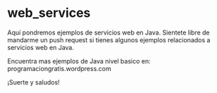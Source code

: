 web_services
============

Aquí pondremos ejemplos de servicios web en Java.
Sientete libre de mandarme un push request si tienes algunos ejemplos relacionados a servicios web en Java.

Encuentra mas ejemplos de Java nivel basico en:
programaciongratis.wordpress.com

¡Suerte y saludos!
